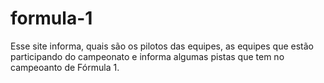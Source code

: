 # formula-1

Esse site informa, quais são os pilotos das equipes, as equipes que estão participando do campeonato e informa algumas pistas que tem no campeoanto de Fórmula 1. 
